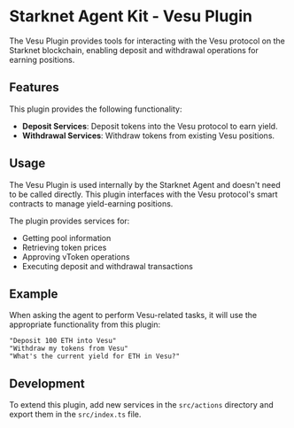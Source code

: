 # Starknet Agent Kit - Vesu Plugin

The Vesu Plugin provides tools for interacting with the Vesu protocol on the Starknet blockchain, enabling deposit and withdrawal operations for earning positions.

## Features

This plugin provides the following functionality:

- **Deposit Services**: Deposit tokens into the Vesu protocol to earn yield.
- **Withdrawal Services**: Withdraw tokens from existing Vesu positions.

## Usage

The Vesu Plugin is used internally by the Starknet Agent and doesn't need to be called directly. This plugin interfaces with the Vesu protocol's smart contracts to manage yield-earning positions.

The plugin provides services for:

- Getting pool information
- Retrieving token prices
- Approving vToken operations
- Executing deposit and withdrawal transactions

## Example

When asking the agent to perform Vesu-related tasks, it will use the appropriate functionality from this plugin:

```
"Deposit 100 ETH into Vesu"
"Withdraw my tokens from Vesu"
"What's the current yield for ETH in Vesu?"
```

## Development

To extend this plugin, add new services in the `src/actions` directory and export them in the `src/index.ts` file.
